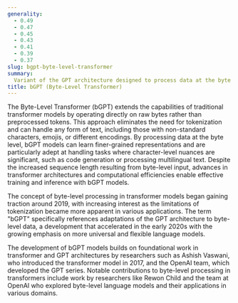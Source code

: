 ```yaml
---
generality:
  - 0.49
  - 0.47
  - 0.45
  - 0.43
  - 0.41
  - 0.39
  - 0.37
slug: bgpt-byte-level-transformer
summary:
  Variant of the GPT architecture designed to process data at the byte level rather than at the word or sub-word level, allowing for greater flexibility in handling diverse text types and structures.
title: bGPT (Byte-Level Transformer)
---
```


The Byte-Level Transformer (bGPT) extends the capabilities of traditional transformer models by operating directly on raw bytes rather than preprocessed tokens. This approach eliminates the need for tokenization and can handle any form of text, including those with non-standard characters, emojis, or different encodings. By processing data at the byte level, bGPT models can learn finer-grained representations and are particularly adept at handling tasks where character-level nuances are significant, such as code generation or processing multilingual text. Despite the increased sequence length resulting from byte-level input, advances in transformer architectures and computational efficiencies enable effective training and inference with bGPT models.

The concept of byte-level processing in transformer models began gaining traction around 2019, with increasing interest as the limitations of tokenization became more apparent in various applications. The term "bGPT" specifically references adaptations of the GPT architecture to byte-level data, a development that accelerated in the early 2020s with the growing emphasis on more universal and flexible language models.

The development of bGPT models builds on foundational work in transformer and GPT architectures by researchers such as Ashish Vaswani, who introduced the transformer model in 2017, and the OpenAI team, which developed the GPT series. Notable contributions to byte-level processing in transformers include work by researchers like Rewon Child and the team at OpenAI who explored byte-level language models and their applications in various domains.
